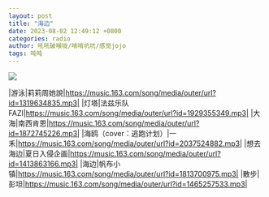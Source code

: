 ```yaml
---
layout: post
title: "海边"
date: 2023-08-02 12:49:12 +0800
categories: radio
author: 吼吼破喉咙/啃啃坑坑/感觉jojo
tags: 吨吨
---
```

![]({{site.baseurl}}/images/cover_20230802.jpg)

|游泳|莉莉周她說|https://music.163.com/song/media/outer/url?id=1319634835.mp3|
|灯塔|法兹乐队 FAZI|https://music.163.com/song/media/outer/url?id=1929355349.mp3|
|大海|南西肯恩|https://music.163.com/song/media/outer/url?id=1872745226.mp3|
|海鸥（cover：逃跑计划）|一禾|https://music.163.com/song/media/outer/url?id=2037524882.mp3|
|想去海边|夏日入侵企画|https://music.163.com/song/media/outer/url?id=1413863166.mp3|
|海边|帆布小镇|https://music.163.com/song/media/outer/url?id=1813700975.mp3|
|散步|彭坦|https://music.163.com/song/media/outer/url?id=1465257533.mp3|

